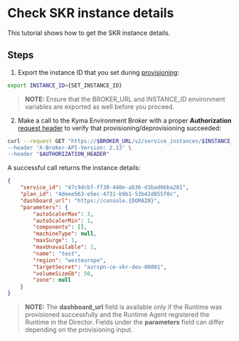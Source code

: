 # Check SKR instance details

This tutorial shows how to get the SKR instance details.

## Steps

1. Export the instance ID that you set during [provisioning](./08-01-provisioning-kyma-environment.md):

```bash
export INSTANCE_ID={SET_INSTANCE_ID}
```

> **NOTE:** Ensure that the BROKER_URL and INSTANCE_ID environment variables are exported as well before you proceed.

2. Make a call to the Kyma Environment Broker with a proper **Authorization** [request header](./03-05-authorization.md) to verify that provisioning/deprovisioning succeeded:

```bash
curl --request GET "https://$BROKER_URL/v2/service_instances/$INSTANCE_ID \
--header 'X-Broker-API-Version: 2.13' \
--header "$AUTHORIZATION_HEADER"
```

A successful call returns the instance details:

```json
{
    "service_id": "47c9dcbf-ff30-448e-ab36-d3bad66ba281",
    "plan_id": "4deee563-e5ec-4731-b9b1-53b42d855f0c",
    "dashboard_url": "https://console.{DOMAIN}",
    "parameters": {
        "autoScalerMax": 3,
        "autoScalerMin": 1,
        "components": [],
        "machineType": null,
        "maxSurge": 1,
        "maxUnavailable": 1,
        "name": "test",
        "region": "westeurope",
        "targetSecret": "azrspn-ce-skr-dev-00001",
        "volumeSizeGb": 50,
        "zone": null
    }
}
```


>**NOTE:** The **dashboard_url** field is available only if the Runtime was provisioned successfully and the Runtime Agent registered the Runtime in the Director. Fields under the **parameters** field can differ depending on the provisioning input.
